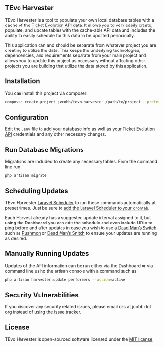 ## TEvo Harvester
TEvo Harvester is a tool to populate your own local database tables with a cache of the [Ticket Evolution API](http://developer.ticketevolution.com/) data. It allows you to very easily create, populate, and update tables with the cache-able API data and includes the ability to easily schedule for this data to be updated periodically.

This application can and should be separate from whatever project you are creating to utilize the data. This keeps the underlying technologies, dependencies, and requirements separate from your main project and allows you to update this project as necessary without affecting other projects you are building that utilize the data stored by this application.

## Installation
You can install this project via composer:

```bash
composer create-project jwcobb/tevo-harvester /path/to/project --prefer-dist
```

## Configuration
Edit the `.env` file to add your database info as well as your [Ticket Evolution API](https://ticketevolution.atlassian.net/wiki/spaces/API/pages/983121/Overview) credentials and any other necessary changes.

## Run Database Migrations
Migrations are included to create any necessary tables. From the command line run

```bash
php artisan migrate
```

## Scheduling Updates

TEvo Harvester [Laravel Scheduler](https://laravel.com/docs/8.x/scheduling#scheduling-artisan-commands) to run these commands automatically at preset times. Just be sure to [add the Laravel Scheduler to your `crontab`](https://laravel.com/docs/8.x/scheduling#running-the-scheduler).

Each Harvest already has a suggested update interval assigned to it, but using the Dashboard you can edit the schedule and even include URLs to ping before and after updates in case you wish to use a [Dead Man’s Switch](https://en.wikipedia.org/wiki/Dead_man%27s_switch) such as [Pushmon](http://www.pushmon.com/) or [Dead Man’s Snitch](https://deadmanssnitch.com/) to ensure your updates are running as desired.


## Manually Running Updates
Updates of the API information can be run either via the Dashboard or via command line using the [artisan console](https://laravel.com/docs/8.x/artisan) with a command such as

```bash
php artisan harvester:update performers --action=active
```

## Security Vulnerabilities
If you discover any security related issues, please email oss at jcobb dot org instead of using the issue tracker.

## License
TEvo Harvester is open-sourced software licensed under the [MIT license](https://github.com/jwcobb/tevo-harvester/blob/master/LICENSE)
